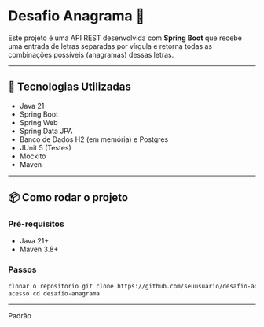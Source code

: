 # Desafio Anagrama 🔄

Este projeto é uma API REST desenvolvida com **Spring Boot** que recebe uma entrada de letras separadas por vírgula e retorna todas as combinações possíveis (anagramas) dessas letras.

---

## 🔧 Tecnologias Utilizadas

- Java 21
- Spring Boot
- Spring Web
- Spring Data JPA
- Banco de Dados H2 (em memória) e Postgres
- JUnit 5 (Testes)
- Mockito
- Maven

---

## 📦 Como rodar o projeto

### Pré-requisitos

- Java 21+
- Maven 3.8+

### Passos

```bash
clonar o repositorio git clone https://github.com/seuusuario/desafio-anagrama.git
acesso cd desafio-anagrama
```
---
Padrão 

